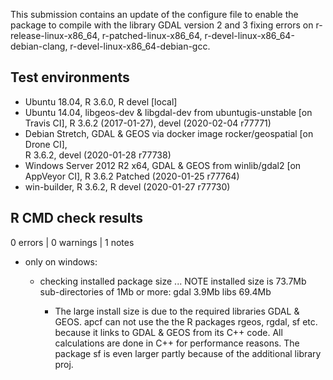 
This submission contains an update of the configure file to enable the package to compile with the library GDAL version 2 and 3 fixing errors on r-release-linux-x86_64, r-patched-linux-x86_64,  r-devel-linux-x86_64-debian-clang, r-devel-linux-x86_64-debian-gcc.


## Test environments
* Ubuntu 18.04, R 3.6.0, R devel [local]
* Ubuntu 14.04, libgeos-dev & libgdal-dev from ubuntugis-unstable [on Travis CI], 
  R 3.6.2 (2017-01-27), devel (2020-02-04 r77771)
* Debian Stretch, GDAL & GEOS via docker image rocker/geospatial [on Drone CI],  
  R 3.6.2, devel (2020-01-28 r77738)
* Windows Server 2012 R2 x64, GDAL & GEOS from winlib/gdal2 [on AppVeyor CI],
  R 3.6.2 Patched (2020-01-25 r77764)
* win-builder, R 3.6.2, R devel (2020-01-27 r77730)


## R CMD check results
0 errors | 0 warnings | 1 notes

* only on windows: 
  * checking installed package size ... NOTE
    installed size is 73.7Mb
    sub-directories of 1Mb or more:
      gdal   3.9Mb
      libs  69.4Mb
      
    - The large install size is due to the required libraries GDAL & GEOS.
      apcf can not use the the R packages rgeos, rgdal, sf etc. 
      because it links to GDAL & GEOS from its C++ code. 
      All calculations are done in C++ for performance reasons.
      The package sf is even larger partly because of the additional library proj.
